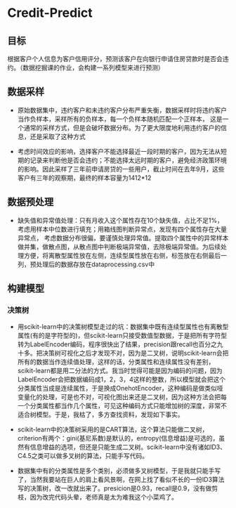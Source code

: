 # Credit-Predict
## 目标 
根据客户个人信息为客户信用评分，预测该客户在向银行申请住房贷款时是否会违约。（数据挖掘课的作业，会构建一系列模型来进行预测）
## 数据采样
* 原始数据集中，违约客户和未违约客户分布严重失衡，数据采样时将违约客户当作负样本，采样所有的负样本，每一个负样本随机匹配一个正样本，
这是一个通常的采样方式，但是会破坏数据分布。为了更大限度地利用违约客户的信息，还是采取了这种方式

* 考虑时间效应的影响，选择客户不能选择最近一段时期的客户，因为无法从短期的记录来判断他是否会违约；不能选择太远时期的客户，避免经济政策环境
的影响。因此采样了三年前申请房贷的一些用户，截止时间在去年9月，这些客户有三年的观察期，最终的样本容量为1412*12
## 数据预处理
* 缺失值和异常值处理：只有月收入这个属性存在10个缺失值，占比不足1%，考虑用样本中位数进行填充；用箱线图判断异常点，发现有四个属性存在大量异常点，
考虑数据分布很偏，要谨慎处理异常值。提取四个属性中的异常样本做并集，做散点图，从散点图中判断极端异常值，去除极端异常值。为后续处理方便，将离散型属性放在左侧，连续型属性放在右侧，标签放在右侧最后一列，预处理后的数据存放在dataprocessing.csv中
## 构建模型
### 决策树
* 用scikit-learn中的决策树模型走过的坑：数据集中既有连续型属性也有离散型属性(有的是字符型的)，但scikit-learn只接受数值型数据，于是把所有字符型转为LabelEncoder编码，程序很快出了结果，precision跟recall也百分之九十多。把决策树可视化之后才发现不对，因为是二叉树，说明scikit-learn会把所有的数据当作连续值处理，这样的话，分类属性和连续属性没有差别，scikit-learn都是用二分法的方式。我当时觉得可能是因为编码的问题，因为LabelEncoder会把数据编码成1，2，3，4这样的整数，所以模型就会把这个分类属性当成是连续属性，于是换成OnehotEncoder，这种编码是做类似哑变量化的处理，可是也不对，可视化图出来还是二叉树，因为这种方法会把每一个分类属性都当作几个属性，可见这种编码方式只能增加树的深度，非常不适合树模型。于是，我枯了，多方查找资料，发现如下事实。

* scikit-learn中的决策树采用的是CART算法，这个算法只能做二叉树，criterion有两个：gini(基尼系数)是默认的，entropy(信息增益)是可选的，虽然有信息增益的选项，但还是只能生成二叉树。scikit-learn中没有诸如ID3、C4.5之类可以做多叉树的算法，只能手写代码。

* 数据集中有的分类属性是多个类别，必须做多叉树模型，于是我就只能手写了，当然我要站在巨人的肩上看风景啊，在网上找了看似不长的一份ID3算法写的决策树，改一改就出来了。presicion是0.93，recall是0.9，没有做剪枝，因为改完代码头晕，老师真是太为难我这个小菜鸡了。
